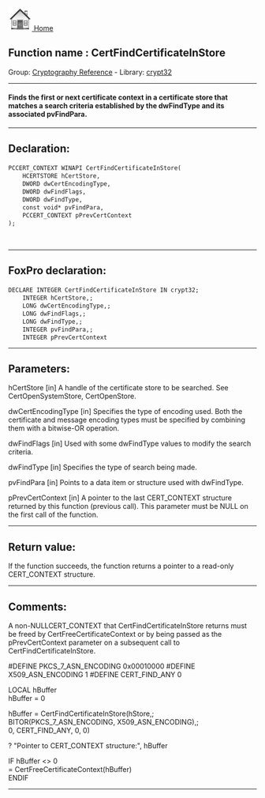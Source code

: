 [<img src="../../images/home.png"> Home ](https://github.com/VFPX/Win32API)  

## Function name : CertFindCertificateInStore
Group: [Cryptography Reference](../../functions_group.md#Cryptography_Reference)  -  Library: [crypt32](../../../libraries.md#crypt32)  
***  


#### Finds the first or next certificate context in a certificate store that matches a search criteria established by the dwFindType and its associated pvFindPara.
***  


## Declaration:
```foxpro  
PCCERT_CONTEXT WINAPI CertFindCertificateInStore(
	HCERTSTORE hCertStore,
	DWORD dwCertEncodingType,
	DWORD dwFindFlags,
	DWORD dwFindType,
	const void* pvFindPara,
	PCCERT_CONTEXT pPrevCertContext
);

  
```  
***  


## FoxPro declaration:
```foxpro  
DECLARE INTEGER CertFindCertificateInStore IN crypt32;
	INTEGER hCertStore,;
	LONG dwCertEncodingType,;
	LONG dwFindFlags,;
	LONG dwFindType,;
	INTEGER pvFindPara,;
	INTEGER pPrevCertContext  
```  
***  


## Parameters:
hCertStore 
[in] A handle of the certificate store to be searched. See CertOpenSystemStore, CertOpenStore.

dwCertEncodingType 
[in] Specifies the type of encoding used. Both the certificate and message encoding types must be specified by combining them with a bitwise-OR operation.

dwFindFlags 
[in] Used with some dwFindType values to modify the search criteria.

dwFindType 
[in] Specifies the type of search being made.

pvFindPara 
[in] Points to a data item or structure used with dwFindType.

pPrevCertContext 
[in] A pointer to the last CERT_CONTEXT structure returned by this function (previous call). This parameter must be NULL on the first call of the function.  
***  


## Return value:
If the function succeeds, the function returns a pointer to a read-only CERT_CONTEXT structure.  
***  


## Comments:
A non-NULLCERT_CONTEXT that CertFindCertificateInStore returns must be freed by CertFreeCertificateContext or by being passed as the pPrevCertContext parameter on a subsequent call to CertFindCertificateInStore.  
  
<div class="precode">#DEFINE PKCS_7_ASN_ENCODING 0x00010000  
#DEFINE X509_ASN_ENCODING 1  
#DEFINE CERT_FIND_ANY 0  
  
LOCAL hBuffer  
hBuffer = 0  
  
hBuffer = CertFindCertificateInStore(hStore,;  
	BITOR(PKCS_7_ASN_ENCODING, X509_ASN_ENCODING),;  
	0, CERT_FIND_ANY, 0, 0)  
  
? "Pointer to CERT_CONTEXT structure:", hBuffer  
  
IF hBuffer <> 0  
	= CertFreeCertificateContext(hBuffer)  
ENDIF  
</div>  
  
***  

